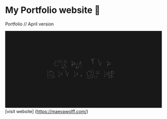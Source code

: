 # My Portfolio website 🐉
Portfolio // April version

![](./readme-assets/loader.gif)
[visit website] (https://maevawolff.com/)
